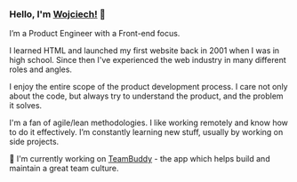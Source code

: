 ### Hello, I'm [Wojciech!](https://kocjan.net) 👋

I’m a Product Engineer with a Front-end focus.

I learned HTML and launched my first website back in 2001 when I was in high school. Since then I've experienced the web industry in many different roles and angles.

I enjoy the entire scope of the product development process. I care not only about the code, but always try to understand the product, and the problem it solves.

I'm a fan of agile/lean methodologies. I like working remotely and know how to do it effectively. I’m constantly learning new stuff, usually by working on side projects.

👷 I'm currently working on [TeamBuddy](https://teambuddy.app) - the app which helps build and maintain a great team culture.
